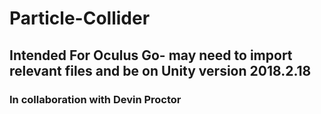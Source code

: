 # Particle-Collider

## Intended For Oculus Go- may need to import relevant files and be on Unity version 2018.2.18

### In collaboration with Devin Proctor
